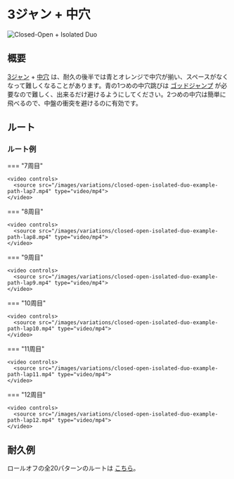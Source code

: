 # 3ジャン + 中穴

![Closed-Open + Isolated Duo](../images/variations/closed-open-isolated-duo.jpg)

## 概要

[3ジャン](../rolls/closed-open-open-closed.md#orange) + [中穴](../rolls/isolated-duo.md#blue) は、耐久の後半では青とオレンジで中穴が揃い、スペースがなくなって難しくなることがあります。青の1つめの中穴跳びは [ゴッドジャンプ](../advanced/isolated-duo-god-jumps.md) が必要なので難しく、出来るだけ避けるようにしてください。2つめの中穴は簡単に飛べるので、中盤の衝突を避けるのに有効です。

## ルート

### ルート例

=== "7周目"

    <video controls>
      <source src="/images/variations/closed-open-isolated-duo-example-path-lap7.mp4" type="video/mp4">
    </video>

=== "8周目"

    <video controls>
      <source src="/images/variations/closed-open-isolated-duo-example-path-lap8.mp4" type="video/mp4">
    </video>

=== "9周目"

    <video controls>
      <source src="/images/variations/closed-open-isolated-duo-example-path-lap9.mp4" type="video/mp4">
    </video>

=== "10周目"

    <video controls>
      <source src="/images/variations/closed-open-isolated-duo-example-path-lap10.mp4" type="video/mp4">
    </video>

=== "11周目"

    <video controls>
      <source src="/images/variations/closed-open-isolated-duo-example-path-lap11.mp4" type="video/mp4">
    </video>

=== "12周目"

    <video controls>
      <source src="/images/variations/closed-open-isolated-duo-example-path-lap12.mp4" type="video/mp4">
    </video>

## 耐久例

ロールオフの全20パターンのルートは [こちら](https://www.youtube.com/playlist?list=PLG_QNSp9ZgJLWYSNl4vY26VJCZeOQHO1F)。
